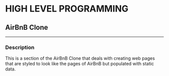 # HIGH LEVEL PROGRAMMING

## AirBnB Clone

---

### Description
This is a section of the AirBnB Clone that deals with creating web pages that are styled to look like the pages of AirBnB but populated with static data.
